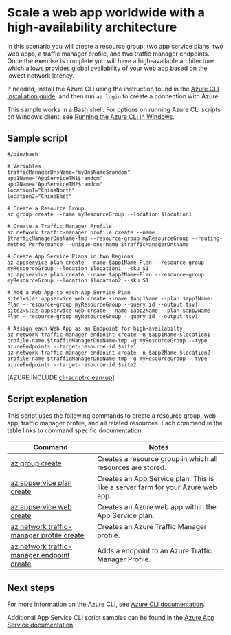 <properties
    pageTitle="Azure CLI Script Sample - Scale a web app worldwide with a high-availabilty architecture | Azure"
    description="Azure CLI Script Sample - Scale a web app worldwide with a high-availabilty architecture"
    services="appservice"
    documentationcenter="appservice"
    author="syntaxc4"
    manager="erikre"
    editor=""
    tags="azure-service-management" />
<tags
    ms.assetid="e4033a50-0e05-4505-8ce8-c876204b2acc"
    ms.service="app-service"
    ms.devlang="multiple"
    ms.topic="article"
    ms.tgt_pltfrm="na"
    ms.workload="web"
    ms.date="03/20/2017"
    wacn.date=""
    ms.author="cfowler" />

# Scale a web app worldwide with a high-availability architecture

In this scenario you will create a resource group, two app service plans, two web apps, a traffic manager profile, and two traffic manager endpoints. Once the exercise is complete you will have a high-available architecture which allows provides global availability of your web app based on the lowest network latency.

If needed, install the Azure CLI using the instruction found in the [Azure CLI installation guide](https://docs.microsoft.com/cli/azure/install-azure-cli), and then run `az login` to create a connection with Azure.

This sample works in a Bash shell. For options on running Azure CLI scripts on Windows client, see [Running the Azure CLI in Windows](/documentation/articles/virtual-machines-windows-cli-options/).

## Sample script

    #/bin/bash

    # Variables
    trafficManagerDnsName="myDnsName$random"
    app1Name="AppServiceTM1$random"
    app2Name="AppServiceTM2$random"
    location1="ChinaNorth"
    location2="ChinaEast"

    # Create a Resource Group
    az group create --name myResourceGroup --location $location1

    # Create a Traffic Manager Profile
    az network traffic-manager profile create --name $trafficManagerDnsName-tmp --resource-group myResourceGroup --routing-method Performance --unique-dns-name $trafficManagerDnsName

    # Create App Service Plans in two Regions
    az appservice plan create --name $app1Name-Plan --resource-group myResourceGroup --location $location1 --sku S1
    az appservice plan create --name $app2Name-Plan --resource-group myResourceGroup --location $location2 --sku S1

    # Add a Web App to each App Service Plan
    site1=$(az appservice web create --name $app1Name --plan $app1Name-Plan --resource-group myResourceGroup --query id --output tsv)
    site2=$(az appservice web create --name $app2Name --plan $app2Name-Plan --resource-group myResourceGroup --query id --output tsv)

    # Assign each Web App as an Endpoint for high-availabilty
    az network traffic-manager endpoint create -n $app1Name-$location1 --profile-name $trafficManagerDnsName-tmp -g myResourceGroup --type azureEndpoints --target-resource-id $site1
    az network traffic-manager endpoint create -n $app2Name-$location2 --profile-name $trafficManagerDnsName-tmp -g myResourceGroup --type azureEndpoints --target-resource-id $site2

[AZURE.INCLUDE [cli-script-clean-up](../../includes/cli-script-clean-up.md)]

## Script explanation

This script uses the following commands to create a resource group, web app, traffic manager profile, and all related resources. Each command in the table links to command specific documentation.

| Command | Notes |
|---|---|
| [az group create](https://docs.microsoft.com/cli/azure/group#create) | Creates a resource group in which all resources are stored. |
| [az appservice plan create](https://docs.microsoft.com/cli/azure/appservice/plan#create) | Creates an App Service plan. This is like a server farm for your Azure web app. |
| [az appservice web create](https://docs.microsoft.com/cli/azure/appservice/web#create) | Creates an Azure web app within the App Service plan. |
| [az network traffic-manager profile create](https://docs.microsoft.com/cli/azure/network/traffic-manager/profile#create) | Creates an Azure Traffic Manager profile. |
| [az network traffic-manager endpoint create](https://docs.microsoft.com/cli/azure/network/traffic-manager/endpoint#create) | Adds a endpoint to an Azure Traffic Manager Profile. |

## Next steps

For more information on the Azure CLI, see [Azure CLI documentation](https://docs.microsoft.com/cli/azure/overview).

Additional App Service CLI script samples can be found in the [Azure App Service documentation](/documentation/articles/app-service-cli-samples/).